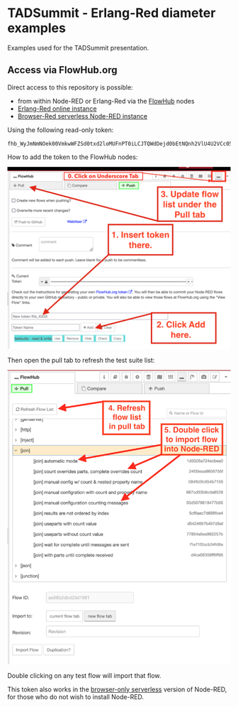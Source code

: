 # TADSummit - Erlang-Red diameter examples

Examples used for the TADSummit presentation.

## Access via FlowHub.org

Direct access to this repository is possible:

- from within Node-RED or Erlang-Red via the [FlowHub](https://flows.nodered.org/node/@gregoriusrippenstein/node-red-contrib-flowhub) nodes
- [Erlang-Red online instance](https://ered.fly.dev/erlang-red)
- [Browser-Red serverless Node-RED instance](https://deadred.openmindmap.org)

Using the following read-only token:

```
fhb_WyJmNmNOek00VmkwWFZSd0txd2loMUFnPT0iLCJTQWdDejd0bEtNQnh2VlU4U2VCc05GUlUzYWgyZkhGS2xwTjZLbDVjcFhKYzJjd3Qvbm05T0ZMeE02NS9LRVVvSnovaWNzVVZUR1BSV0VYS0dkcmdzYUJVRVBQV044bXBodU9URVdlZ280Y01SNkJTVmt5TXRYcDFYVzRhYTRqa2k3SitrdE1VUHdSc3h3cHNZWTQ1SWJFaGdIcjBMcnBVZ1drZVpZWTdRUVlqKzhYSTByblJtQ0tpQzJBTUU2VXlocW9pZnIxY0VhQ3BhVzh3RlA1alArOGoxeXNpQkpzMHZiQT0iXQ
```


How to add the token to the FlowHub nodes:

![img](.images/flowhub-token-tab.png)


Then open the pull tab to refresh the test suite list:

![img](.images/update-pull-tab.png)

Double clicking on any test flow will import that flow.

This token also works in the [browser-only serverless](https://deadred.flowhub.org) version of Node-RED, for those who do not wish to install Node-RED.
